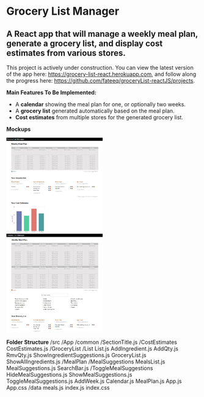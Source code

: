 # Grocery List Manager
## A React app that will manage a weekly meal plan, generate a grocery list, and display cost estimates from various stores.
This project is actively under construction. You can view the latest version of the app here: https://grocery-list-react.herokuapp.com, and follow along the progress here: https://github.com/fateeq/groceryList-reactJS/projects.


**Main Features To Be Implemented:**
- A **calendar** showing the meal plan for one, or optionally two weeks.
- A **grocery list** generated automatically based on the meal plan.
- **Cost estimates** from multiple stores for the generated grocery list.

**Mockups**

<img src="mockups/main-page.jpg" alt="main-page-screenshot" width="50%"/>
<img src="mockups/section1-expanded.jpg" alt="section1-expanded-screenshot" width="50%"/>

**Folder Structure**
/src
   /App
      /common
         /SectionTitle.js
      /CostEstimates
         CostEstimates.js
      /GroceryList
         /List
            List.js
            AddIngredient.js
            AddQty.js
            RmvQty.js
            ShowIngredientSuggestions.js
         GroceryList.js
         ShowAllIngredients.js
      /MealPlan
         /MealSuggestions
            MealsList.js
            MealSuggestions.js
            SearchBar.js
         /ToggleMealSuggestions
            HideMealSuggestions.js
            ShowMealSuggestions.js
            ToggleMealSuggestions.js
         AddWeek.js
         Calendar.js
         MealPlan.js
      App.js
      App.css
   /data
      meals.js
   index.js
   index.css

